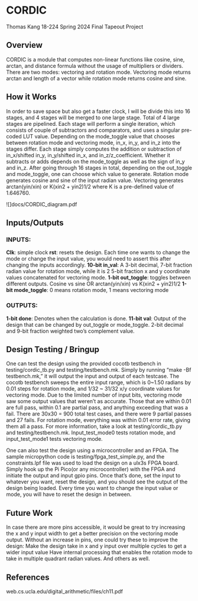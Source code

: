 # CORDIC

Thomas Kang
18-224 Spring 2024 Final Tapeout Project

## Overview

CORDIC is a module that computes non-linear functions like cosine, sine, arctan, and distance formula without the usage of multipliers or dividers. There are two modes: vectoring and rotation mode. Vectoring mode returns arctan and length of a vector while rotation mode returns cosine and sine. 

## How it Works

In order to save space but also get a faster clock, I will be divide this into 16 stages, and 4 stages will be merged to one large stage. Total of 4 large stages are pipelined. 
Each stage will perform a single iteration, which consists of couple of subtractors and comparators, and uses a singular pre-coded LUT value. Depending on the mode_toggle value that chooses between rotation mode and vectoring mode, in_x, in_y, and in_z into the stages differ. Each stage simply computes the addition or subtraction of in_x/shifted in_y, in_y/shifted in_x, and in_z/z_coefficient. Whether it subtracts or adds depends on the mode_toggle as well as the sign of in_y and in_z. 
After going through 16 stages in total, depending on the out_toggle and mode_toggle, one can choose which value to generate. Rotation mode generates cosine and sine of the input radian value. Vectoring generates arctan(yin/xin) or K(xin2 + yin2)1/2 where K is a pre-defined value of 1.646760. 


![]docs/CORDIC_diagram.pdf

## Inputs/Outputs

### INPUTS:
**Clk**: simple clock
**rst**: resets the design. Each time one wants to change the mode or change the input value, you would need to assert this after changing the inputs accordingly.
**10-bit in_val**: A 3-bit decimal, 7-bit fraction radian value for rotation mode, while it is 2 5-bit fraction x and y coordinate values concatenated for vectoring mode.
**1-bit out_toggle**: toggles between different outputs. Cosine vs sine OR arctan(yin/xin) vs K(xin2 + yin2)1/2
**1-bit mode_toggle**: 0 means rotation mode, 1 means vectoring mode

### OUTPUTS:
**1-bit done**: Denotes when the calculation is done. 
**11-bit val**: Output of the design that can be changed by out_toggle or mode_toggle. 2-bit decimal and 9-bit fraction weighted two’s complement value. 

## Design Testing / Bringup

One can test the design using the provided cocotb testbench in testing/cordic_tb.py and testing/testbench.mk. Simply by running “make -Bf testbench.mk,” it will output the input and output of each testcase. The cocotb testbench sweeps the entire input range, which is 0~1.50 radians by 0.01 steps for rotation mode, and 1/32 ~ 31/32 x/y coordinate values for vectoring mode. Due to the limited number of input bits, vectoring mode saw some output values that weren’t as accurate. Those that are within 0.01 are full pass, within 0.1 are partial pass, and anything exceeding that was a fail. There are 30x30 = 900 total test cases, and there were 9 partial passes and 27 fails. For rotation mode, everything was within 0.01 error rate, giving them all a pass. For more information, take a look at testing/cordic_tb.py and testing/testbench.mk. Input_test_mode0 tests rotation mode, and input_test_mode1 tests vectoring mode.

One can also test the design using a microcontroller and an FPGA. The sample micropython code is testing/fpga_test_simple.py, and the constraints.lpf file was used to load the design on a ulx3s FPGA board. Simply hook up the Pi Pico(or any microcontroller) with the FPGA and initiate the output and input gpio pins. Once that’s done, set the input to whatever you want, reset the design, and you should see the output of the design being loaded. Every time you want to change the input value or mode, you will have to reset the design in between.

## Future Work
In case there are more pins accessible, it would be great to try increasing the x and y input width to get a better precision on the vectoring mode output. 
Without an increase in pins, one could try these to improve the design:
Make the design take in x and y input over multiple cycles to get a wider input value
Have internal processing that enables the rotation mode to take in multiple quadrant radian values. 
And others as well.

## References
web.cs.ucla.edu/digital_arithmetic/files/ch11.pdf

